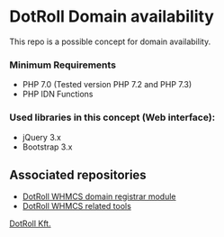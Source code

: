 # DotRoll Domain availability

This repo is a possible concept for domain availability.

### Minimum Requirements

- PHP 7.0 (Tested version PHP 7.2 and PHP 7.3)
- PHP IDN Functions

### Used libraries in this concept (Web interface):

- jQuery 3.x
- Bootstrap 3.x

## Associated repositories

- [DotRoll WHMCS domain registrar module](https://github.com/dotroll/dotroll-whmcs-module)
- [DotRoll WHMCS related tools](https://github.com/dotroll/dotroll-whmcs-tools)

[DotRoll Kft.](https://dotroll.com)
